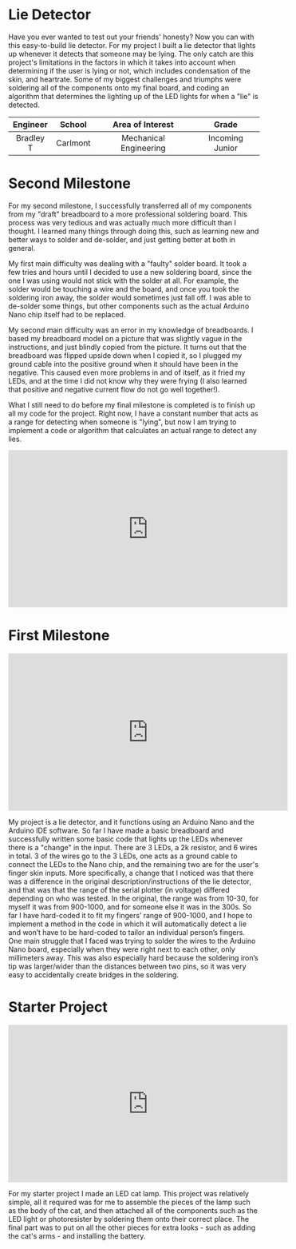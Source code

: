 # Lie Detector 
<!--Replace this text with a brief description (2-3 sentences) of your project. This description should draw the reader in and make them interested in what you've built. You can include what the biggest challenges, takeaways, and triumphs from completing the project were. As you complete your portfolio, remember your audience is less familiar than you are with all that your project entails!
-->
Have you ever wanted to test out your friends' honesty? Now you can with this easy-to-build lie detector.
For my project I built a lie detector that lights up whenever it detects that someone may be lying. The only catch are this project's limitations in the factors in which it takes into account when determining if the user is lying or not, which includes condensation of the skin, and heartrate. Some of my biggest challenges and triumphs were soldering all of the components onto my final board, and coding an algorithm that determines the lighting up of the LED lights for when a "lie" is detected. 


| **Engineer** | **School** | **Area of Interest** | **Grade** |
|:--:|:--:|:--:|:--:|
| Bradley T | Carlmont | Mechanical Engineering | Incoming Junior

<!--
**Replace the BlueStamp logo below with an image of yourself and your completed project. Follow the guide [here](https://tomcam.github.io/least-github-pages/adding-images-github-pages-site.html) if you need help.**

![Headstone Image](logo.svg)    
-->

  
<!--# Final Milestone
For your final milestone, explain the outcome of your project. Key details to include are:
- What you've accomplished since your previous milestone
- What your biggest challenges and triumphs were at BSE
- A summary of key topics you learned about
- What you hope to learn in the future after everything you've learned at BSE

**Don't forget to replace the text below with the embedding for your milestone video. Go to Youtube, click Share -> Embed, and copy and paste the code to replace what's below.**

<iframe width="560" height="315" src="https://www.youtube.com/embed/F7M7imOVGug" title="YouTube video player" frameborder="0" allow="accelerometer; autoplay; clipboard-write; encrypted-media; gyroscope; picture-in-picture; web-share" allowfullscreen></iframe>
-->
# Second Milestone
<!--For your second milestone, explain what you've worked on since your previous milestone. You can highlight:
- Technical details of what you've accomplished and how they contribute to the final goal
- What has been surprising about the project so far
- Previous challenges you faced that you overcame
- What needs to be completed before your final milestone
-->
For my second milestone, I successfully transferred all of my components from my "draft" breadboard to a more professional soldering board. This process was very tedious and was actually much more difficult than I thought. I learned many things through doing this, such as learning new and better ways to solder and de-solder, and just getting better at both in general. 

My first main difficulty was dealing with a "faulty" solder board. It took a few tries and hours until I decided to use a new soldering board, since the one I was using would not stick with the solder at all. For example, the solder would be touching a wire and the board, and once you took the soldering iron away, the solder would sometimes just fall off. I was able to de-solder some things, but other components such as the actual Arduino Nano chip itself had to be replaced. 

My second main difficulty was an error in my knowledge of breadboards. I based my breadboard model on a picture that was slightly vague in the instructions, and just blindly copied from the picture. It turns out that the breadboard was flipped upside down when I copied it, so I plugged my ground cable into the positive ground when it should have been in the negative. This caused even more problems in and of itself, as it fried my LEDs, and at the time I did not know why they were frying (I also learned that positive and negative current flow do not go well together!).

What I still need to do before my final milestone is completed is to finish up all my code for the project. Right now, I have a constant number that acts as a range for detecting when someone is "lying", but now I am trying to implement a code or algorithm that calculates an actual range to detect any lies. 

<iframe width="560" height="315" src="https://www.youtube.com/embed/y3VAmNlER5Y" title="YouTube video player" frameborder="0" allow="accelerometer; autoplay; clipboard-write; encrypted-media; gyroscope; picture-in-picture; web-share" allowfullscreen></iframe>


<!-- # First Milestone
For your first milestone, describe what your project is and how you plan to build it. You can include:
- An explanation about the different components of your project and how they will all integrate together
- Technical progress you've made so far
- Challenges you're facing and solving in your future milestones
- What your plan is to complete your project -->

<!--**Don't forget to replace the text below with the embedding for your milestone video. Go to Youtube, click Share -> Embed, and copy and paste the code to replace what's below.**-->

# First Milestone


<iframe width="560" height="315" src="https://www.youtube.com/embed/iHqNppQKoe8" title="Bradley T. Milestone 1" frameborder="0" allow="accelerometer; autoplay; clipboard-write; encrypted-media; gyroscope; picture-in-picture; web-share" allowfullscreen></iframe>


My project is a lie detector, and it functions using an Arduino Nano and the Arduino IDE software. So far I have made a basic breadboard and successfully written some basic code that lights up the LEDs whenever there is a "change" in the input. There are 3 LEDs, a 2k resistor, and 6 wires in total. 3 of the wires go to the 3 LEDs, one acts as a ground cable to connect the LEDs to the Nano chip, and the remaining two are for the user's finger skin inputs. More specifically, a change that I noticed was that there was a difference in the original description/instructions of the lie detector, and that was that the range of the serial plotter (in voltage) differed depending on who was tested. In the original, the range was from 10-30, for myself it was from 900-1000, and for someone else it was in the 300s. So far I have hard-coded it to fit my fingers’ range of 900-1000, and I hope to implement a method in the code in which it will automatically detect a lie and won’t have to be hard-coded to tailor an individual person’s fingers. One main struggle that I faced was trying to solder the wires to the Arduino Nano board, especially when they were right next to each other, only millimeters away. This was also especially hard because the soldering iron’s tip was larger/wider than the distances between two pins, so it was very easy to accidentally create bridges in the soldering. 



  
 
 
<!--# Schematics 
Here's where you'll put images of your schematics. [Tinkercad](https://www.tinkercad.com/blog/official-guide-to-tinkercad-circuits) and [Fritzing](https://fritzing.org/learning/) are both great resoruces to create professional schematic diagrams, though BSE recommends Tinkercad becuase it can be done easily and for free in the browser. 

# Code
Here's where you'll put your code. The syntax below places it into a block of code. Follow the guide [here]([url](https://www.markdownguide.org/extended-syntax/)) to learn how to customize it to your project needs. 

```c++
void setup() {
  // put your setup code here, to run once:
  Serial.begin(9600);
  Serial.println("Hello World!");
}

void loop() {
  // put your main code here, to run repeatedly:

}
```
-->
 
 


  
# Starter Project

<iframe width="560" height="315" src="https://www.youtube.com/embed/8aJUYWMVYZE" title="Bradley T. Starter Project" frameborder="0" allow="accelerometer; autoplay; clipboard-write; encrypted-media; gyroscope; picture-in-picture; web-share" allowfullscreen></iframe>

 
For my starter project I made an LED cat lamp. This project was relatively simple, all it required was for me to assemble the pieces of the lamp such as the body of the cat, and then attached all of the components such as the LED light or photoresister by soldering them onto their correct place. The final part was to put on all the other pieces for extra looks - such as adding the cat's arms - and installing the battery.
 

 
<!--
# Bill of Materials
Here's where you'll list the parts in your project. To add more rows, just copy and paste the example rows below.
Don't forget to place the link of where to buy each component inside the quotation marks in the corresponding row after href =. Follow the guide [here]([url](https://www.markdownguide.org/extended-syntax/)) to learn how to customize this to your project needs. 

| **Part** | **Note** | **Price** | **Link** |
|:--:|:--:|:--:|:--:|
| Item Name | What the item is used for | $Price | <a href="https://www.amazon.com/Arduino-A000066-ARDUINO-UNO-R3/dp/B008GRTSV6/"> Link </a> |
|:--:|:--:|:--:|:--:|
| Item Name | What the item is used for | $Price | <a href="https://www.amazon.com/Arduino-A000066-ARDUINO-UNO-R3/dp/B008GRTSV6/"> Link </a> |
|:--:|:--:|:--:|:--:|
| Item Name | What the item is used for | $Price | <a href="https://www.amazon.com/Arduino-A000066-ARDUINO-UNO-R3/dp/B008GRTSV6/"> Link </a> |
|:--:|:--:|:--:|:--:|

# Other Resources/Examples
One of the best parts about Github is that you can view how other people set up their own work. Here are some past BSE portfolios that are awesome examples. You can view how they set up their portfolio, and you can view their index.md files to understand how they implemented different portfolio components.
- [Example 1](https://trashytuber.github.io/YimingJiaBlueStamp/)
- [Example 2](https://sviatil0.github.io/Sviatoslav_BSE/)
- [Example 3](https://arneshkumar.github.io/arneshbluestamp/)

To watch the BSE tutorial on how to create a portfolio, click here.

-->
